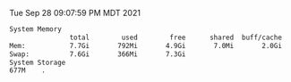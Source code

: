 Tue Sep 28 09:07:59 PM MDT 2021
```bash
System Memory
               total        used        free      shared  buff/cache   available
Mem:           7.7Gi       792Mi       4.9Gi       7.0Mi       2.0Gi       6.6Gi
Swap:          7.6Gi       366Mi       7.3Gi
System Storage
677M	.
```
```bash
